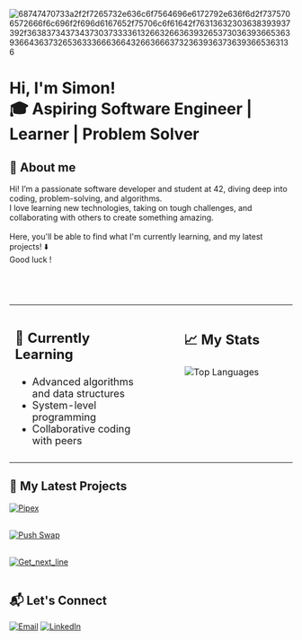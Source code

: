 ![68747470733a2f2f7265732e636c6f7564696e6172792e636f6d2f7375706572666f6c696f2f696d6167652f75706c6f61642f76313632303638393937392f363837343734373037333361326632663639326537303639366536393664363732653633366636643266366637323639363736393665363136](https://user-images.githubusercontent.com/58959408/232639433-cb0aea21-66f0-4508-a771-85e2089c5a87.gif)

<h1>Hi, I'm Simon!<br/>🎓 Aspiring Software Engineer | Learner</a> | Problem Solver</a></h1>

## 👋 About me
Hi! I’m a passionate software developer and student at 42, diving deep into coding, problem-solving, and algorithms.
<br/>
I love learning new technologies, taking on tough challenges, and collaborating with others to create something amazing.
<br/> <br/>
Here, you'll be able to find what I'm currently learning, and my latest projects! ⬇️
<br/>
Good luck !

#
<br/>
<table>
  <tr>
    <td style="width: 50%; vertical-align: top; text-align: left; padding: 10px;">
      <h3 style="font-size: 24px;">🌱 Currently Learning</h3>
      <ul style="font-size: 18px; list-style-type: disc;">
        <li>Advanced algorithms and data structures</li>
        <li>System-level programming</li>
        <li>Collaborative coding with peers</li>
      </ul>
    <td style="width: 50%; vertical-align: top; text-align: center; padding: 10px;">
      <h3 style="font-size: 24px;">📈 My Stats</h3>
      <img src="https://github-readme-stats.vercel.app/api/top-langs/?username=Simonnawara&layout=compact&theme=radical&card_width=400" alt="Top Languages" style="max-width: 100%;" />
    </td>
  </tr>
</table>

## 🚀 My Latest Projects  

[![Pipex](https://github-readme-stats.vercel.app/api/pin/?username=Simonnawara&repo=Pipex&theme=dracula&v=1)](https://github.com/Simonnawara/pipex)
<br/> <br/>

[![Push Swap](https://github-readme-stats.vercel.app/api/pin/?username=Simonnawara&repo=Push_Swap&theme=dracula&v=1)](https://github.com/Simonnawara/push_swap)
<br/> <br/>

[![Get_next_line](https://github-readme-stats.vercel.app/api/pin/?username=Simonnawara&repo=Get_Next_line&theme=dracula&v=1)](https://github.com/Simonnawara/get_next_line)
<br/> <br/>

## 📬 Let's Connect

[![Email](https://img.shields.io/badge/-Email-D14836?style=flat-square&logo=gmail&logoColor=white)](mailto:sim.nawara@gmail.com)
[![LinkedIn](https://img.shields.io/badge/-LinkedIn-blue?style=flat-square&logo=linkedin)](https://www.linkedin.com/in/simon-nawara-24762a2b6/)  
